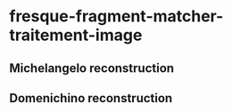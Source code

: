 # fresque-fragment-matcher-traitement-image

## Michelangelo reconstruction
[example1]: Michelangelo_reconstruction.png "Michelangelo reconstruction"

## Domenichino reconstruction
[example2]: Domenichino_reconstruction.png "Domenichino reconstruction"
